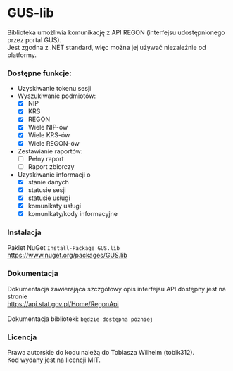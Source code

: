 # GUS-lib
Biblioteka umożliwia komunikację z API REGON (interfejsu udostępnionego przez portal GUS).
\
Jest zgodna z .NET standard, więc można jej używać niezależnie od platformy.

### Dostępne funkcje:
- Uzyskiwanie tokenu sesji
- Wyszukiwanie podmiotów:
  - [x] NIP
  - [x] KRS
  - [x] REGON
  - [x] Wiele NIP-ów
  - [x] Wiele KRS-ów
  - [x] Wiele REGON-ów
- Zestawianie raportów:
  - [ ] Pełny raport
  - [ ] Raport zbiorczy
- Uzyskiwanie informacji o
  - [x] stanie danych
  - [x] statusie sesji
  - [x] statusie usługi
  - [x] komunikaty usługi
  - [x] komunikaty/kody informacyjne
### Instalacja
Pakiet NuGet `Install-Package GUS.lib`
\
https://www.nuget.org/packages/GUS.lib
### Dokumentacja
Dokumentacja zawierająca szczgółowy opis interfejsu API dostępny jest na stronie
\
https://api.stat.gov.pl/Home/RegonApi
\
\
Dokumentacja biblioteki: `będzie dostępna później`
### Licencja
Prawa autorskie do kodu należą do Tobiasza Wilhelm (tobik312).\
Kod wydany jest na licencji MIT.
